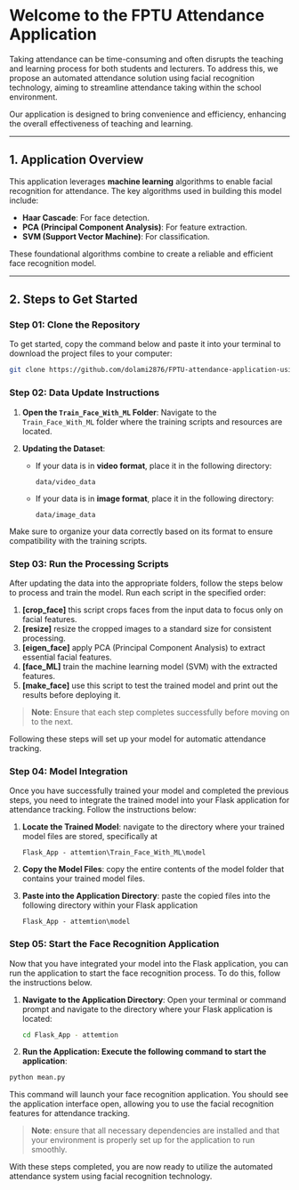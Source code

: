 # Welcome to the FPTU Attendance Application

Taking attendance can be time-consuming and often disrupts the teaching and learning process for both students and lecturers. To address this, we propose an automated attendance solution using facial recognition technology, aiming to streamline attendance taking within the school environment. 

Our application is designed to bring convenience and efficiency, enhancing the overall effectiveness of teaching and learning.

---

## 1. Application Overview

This application leverages **machine learning** algorithms to enable facial recognition for attendance. The key algorithms used in building this model include:

- **Haar Cascade**: For face detection.
- **PCA (Principal Component Analysis)**: For feature extraction.
- **SVM (Support Vector Machine)**: For classification.

These foundational algorithms combine to create a reliable and efficient face recognition model.

---

## 2. Steps to Get Started

### Step 01: Clone the Repository

To get started, copy the command below and paste it into your terminal to download the project files to your computer:

```bash
git clone https://github.com/dolami2876/FPTU-attendance-application-using-PCA-and-SVM.git

```
### Step 02: Data Update Instructions

1. **Open the `Train_Face_With_ML` Folder**:
   Navigate to the `Train_Face_With_ML` folder where the training scripts and resources are located.

2. **Updating the Dataset**:
   - If your data is in **video format**, place it in the following directory:
     ```plaintext
     data/video_data
     ```
   - If your data is in **image format**, place it in the following directory:
     ```plaintext
     data/image_data
     ```

Make sure to organize your data correctly based on its format to ensure compatibility with the training scripts.
### Step 03: Run the Processing Scripts

After updating the data into the appropriate folders, follow the steps below to process and train the model. Run each script in the specified order:

1. **[crop_face]** this script crops faces from the input data to focus only on facial features.
2. **[resize]** resize the cropped images to a standard size for consistent processing.
3. **[eigen_face]** apply PCA (Principal Component Analysis) to extract essential facial features.
4. **[face_ML]** train the machine learning model (SVM) with the extracted features.
5. **[make_face]** use this script to test the trained model and print out the results before deploying it.

> **Note**: Ensure that each step completes successfully before moving on to the next.

Following these steps will set up your model for automatic attendance tracking.

### Step 04: Model Integration

Once you have successfully trained your model and completed the previous steps, you need to integrate the trained model into your Flask application for attendance tracking. Follow the instructions below:

1. **Locate the Trained Model**:
   navigate to the directory where your trained model files are stored, specifically at

   ```plaintext
   Flask_App - attemtion\Train_Face_With_ML\model
    ```
2. **Copy the Model Files**:
copy the entire contents of the model folder that contains your trained model files.
3. **Paste into the Application Directory**:
    paste the copied files into the following directory within your Flask application
   ```plaintext
   Flask_App - attemtion\model
   ```
### Step 05: Start the Face Recognition Application

Now that you have integrated your model into the Flask application, you can run the application to start the face recognition process. To do this, follow the instructions below.

1. **Navigate to the Application Directory**:
   Open your terminal or command prompt and navigate to the directory where your Flask application is located:

   ```bash
   cd Flask_App - attemtion
   ```
 2. **Run the Application: Execute the following command to start the application**:
   ```bash
   python mean.py
   ```
This command will launch your face recognition application. You should see the application interface open, allowing you to use the facial recognition features for attendance tracking.
> **Note**: ensure that all necessary dependencies are installed and that your environment is properly set up for the application to run smoothly.

With these steps completed, you are now ready to utilize the automated attendance system using facial recognition technology.

